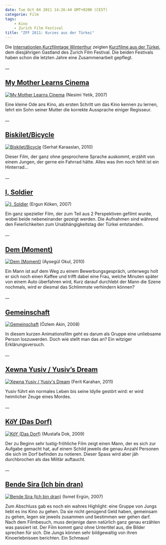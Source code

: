 ```yaml
---
date: Tue Oct 04 2011 14:26:44 GMT+0200 (CEST)
categorie: Film
tags: 
    - Kino
    - Zurich Film Festival
title: "ZFF 2011: Kurzes aus der Türkei"
---
```



Die [Internationlen Kurzfilmtage
Winterthur](http://www.kurzfilmtage.ch/) zeigten [Kurzfilme aus der
Türkei](http://www.zurichfilmfestival.org/de/programm/Filme/3025/kurzes-aus-der-turkei/),
dem diesjährigen Gastland des Zurich Film Festival. Die beiden Festivals
haben schon die letzten Jahre eine Zusammenarbeit gepflegt.

\_\_

[My Mother Learns Cinema](http://www.imdb.com/title/tt0984004/)
---------------------------------------------------------------

[![My Mother Learns
Cinema](http://media.tumblr.com/tumblr_lsjev5EprV1qa2z4q.jpg "My Mother Learns Cinema")](http://www.imdb.com/title/tt0984004/)
(Nesimi Yetik, 2007)

Eine kleine Ode ans Kino, als ersten Schritt um das Kino kennen zu
lernen, lehrt ein Sohn seiner Mutter die korrekte Aussprache einiger
Regisseur.

\_\_

[Biskilet/Bicycle](http://vimeo.com/24874194)
---------------------------------------------

[![Biskilet/Bicycle](http://media.tumblr.com/tumblr_lsjgmehJbe1qa2z4q.jpg "Biskilet/Bicycle")](http://vimeo.com/24874194)
(Serhat Karaaslan, 2010)

Dieser Film, der ganz ohne gesprochene Sprache auskommt, erzählt von
einem Jungen, der gerne ein Fahrrad hätte. Alles was ihm noch fehlt ist
ein Hinterrad…

\_\_

[I, Soldier](http://i-soldier-the-flag.blogspot.com/)
-----------------------------------------------------

[![I,
Soldier](http://media.tumblr.com/tumblr_lsjg6dBuRs1qa2z4q.png "I, Soldier")](http://i-soldier-the-flag.blogspot.com/)
(Ergun Köken, 2007)

Ein ganz spezieller Film, der zum Teil aus 2 Perspektiven gefilmt wurde,
wobei beide nebeneinander gezeigt werden. Die Aufnahmen sind während den
Feierlichkeiten zum Unabhängigkeitstag der Türkei entstanden.

\_\_

[Dem (Moment)](https://www.facebook.com/pages/DEM-MOMENT/139449276104220?sk=info)
---------------------------------------------------------------------------------

[![Dem
(Moment)](http://media.tumblr.com/tumblr_lsjh5zqJdl1qa2z4q.png "Dem (Moment)")](https://www.facebook.com/pages/DEM-MOMENT/139449276104220?sk=info)
(Aysegül Okul, 2010)

Ein Mann ist auf dem Weg zu einem Bewerbungsgespräch, unterwegs holt er
sich noch einen Kaffee und trifft dabei eine Frau, welche Minuten später
von einem Auto überfahren wird, Kurz darauf durchlebt der Mann die Szene
nochmals, wird er diesmal das Schlimmste verhindern können?

\_\_

[Gemeinschaft](http://www.madebyozlemakin.com/2009/05/gemeinschaft.html)
------------------------------------------------------------------------

[![Gemeinschaft](http://media.tumblr.com/tumblr_lsjig5oDS01qa2z4q.jpg "Gemeinschaft")](http://www.madebyozlemakin.com/2009/05/gemeinschaft.html)
(Özlem Akin, 2008)

In diesem kurzen Animationsfilm geht es darum als Gruppe eine unliebsame
Person loszuwerden. Doch wie stellt man das an? Ein witziger
Erklärungsversuch.

\_\_

[Xewna Yusiv / Yusiv’s Dream](http://www.feritkarahan.com/en/#/filmography/movies)
----------------------------------------------------------------------------------

[![Xewna Yusiv / Yusiv's
Dream](http://media.tumblr.com/tumblr_lsjjulojfy1qa2z4q.png "Xewna Yusiv  / Yusiv's Dream")](http://www.feritkarahan.com/en/#/filmography/movies)
(Ferit Karahan, 2011)

Yusiv führt ein normales Leben bis seine Idylle gestört wird: er wird
heimlicher Zeuge eines Mordes.

\_\_

[KöY (Das Dorf)](http://www.imdb.com/title/tt1515847/)
------------------------------------------------------

[![KöY (Das
Dorf)](http://media.tumblr.com/tumblr_lsjiaxZetH1qa2z4q.jpg "KöY (Das Dorf)")](http://www.imdb.com/title/tt1515847/)
(Mustafa Dok, 2009)

Der zu Beginn sehr lustig-fröhliche Film zeigt einen Mann, der es sich
zur Aufgabe gemacht hat, auf einem Schild jeweils die genau Anzahl
Personen die sich im Dorf befinden zu notieren. Dieser Spass wird aber
jäh durchbrochen als das Militär auftaucht.

\_\_

[Bende Sira (Ich bin dran)](http://www.distantdreams.de/filme/bende-sira-ich-bin-dran)
--------------------------------------------------------------------------------------

[![Bende Sira (Ich bin
dran)](http://media.tumblr.com/tumblr_lsjhzyzddN1qa2z4q.jpg "Bende Sira (Ich bin dran)")](http://www.distantdreams.de/filme/bende-sira-ich-bin-dran)
(Ismet Ergün, 2007)

Zum Abschluss gab es noch ein wahres Highlight: eine Gruppe von Jungs
liebt es ins Kino zu gehen. Da sie nicht genügend Geld haben, gemeinsam
zu gehen, legen sie jeweils zusammen und bestimmen wer gehen darf. Nach
dem Filmbesuch, muss derjenige dann natürlich ganz genau erzählen was
passiert ist. Der Film kommt ganz ohne Untertitel aus, die Bilder
sprechen für sich. Die Jungs können sehr bildgewaltig von ihren
Kinoerlebnissen berichten. Ein Schmaus!

